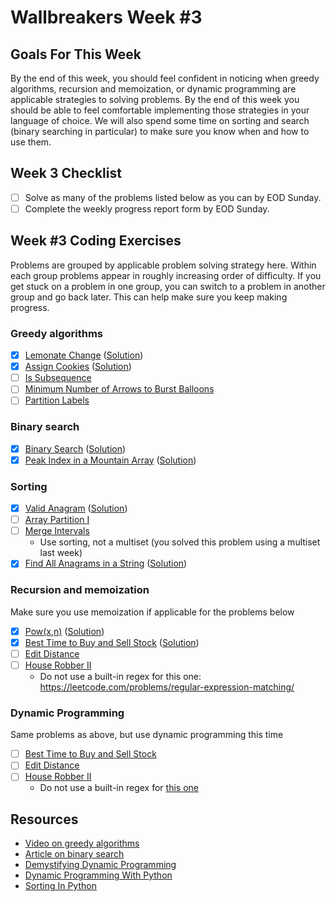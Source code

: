 # Wallbreakers Week #3

## Goals For This Week
By the end of this week, you should feel confident in noticing when greedy algorithms, recursion and memoization, or dynamic programming are applicable strategies to solving problems. By the end of this week you should be able to feel comfortable implementing those strategies in your language of choice. We will also spend some time on sorting and search (binary searching in particular) to make sure you know when and how to use them.

## Week 3 Checklist
- [ ] Solve as many of the problems listed below as you can by EOD Sunday.
- [ ] Complete the weekly progress report form by EOD Sunday.

## Week #3 Coding Exercises
Problems are grouped by applicable problem solving strategy here. Within each group problems appear in roughly increasing order of difficulty. If you get stuck on a problem in one group, you can switch to a problem in another group and go back later. This can help make sure you keep making progress.

### Greedy algorithms
- [x] [Lemonate Change](https://leetcode.com/problems/lemonade-change) ([Solution](lemonade-change.java))
- [x] [Assign Cookies](https://leetcode.com/problems/assign-cookies) ([Solution](assign-cookies.java))
- [ ] [Is Subsequence](https://leetcode.com/problems/is-subsequence)
- [ ] [Minimum Number of Arrows to Burst Balloons](https://leetcode.com/problems/minimum-number-of-arrows-to-burst-balloons)
- [ ] [Partition Labels](https://leetcode.com/problems/partition-labels)

### Binary search
- [x] [Binary Search](https://leetcode.com/problems/binary-search) ([Solution](binary-search.java))
- [x] [Peak Index in a Mountain Array](https://leetcode.com/problems/peak-index-in-a-mountain-array) ([Solution](peak-index-in-a-mountain-array.java))

### Sorting
- [x] [Valid Anagram](https://leetcode.com/problems/valid-anagram) ([Solution](valid-anagram.java))
- [ ] [Array Partition I](https://leetcode.com/problems/array-partition-i)
- [ ] [Merge Intervals](https://leetcode.com/problems/merge-intervals)
	- Use sorting, not a multiset (you solved this problem using a multiset last week) 
- [x] [Find All Anagrams in a String](https://leetcode.com/problems/find-all-anagrams-in-a-string) ([Solution](find-all-anagrams-in-a-string.java))

### Recursion and memoization
Make sure you use memoization if applicable for the problems below

- [x] [Pow(x,n)](https://leetcode.com/problems/powx-n) ([Solution](powx-n.java))
- [x] [Best Time to Buy and Sell Stock](https://leetcode.com/problems/best-time-to-buy-and-sell-stock) ([Solution](best-time-to-buy-and-sell-stock.java))
- [ ] [Edit Distance](https://leetcode.com/problems/edit-distance)
- [ ] [House Robber II](https://leetcode.com/problems/house-robber-ii)
	- Do not use a built-in regex for this one: https://leetcode.com/problems/regular-expression-matching/

### Dynamic Programming
Same problems as above, but use dynamic programming this time

- [ ] [Best Time to Buy and Sell Stock](https://leetcode.com/problems/best-time-to-buy-and-sell-stock)
- [ ] [Edit Distance](https://leetcode.com/problems/edit-distance)
- [ ] [House Robber II](https://leetcode.com/problems/house-robber-ii)
	- Do not use a built-in regex for [this one](https://leetcode.com/problems/regular-expression-matching/)

## Resources
- [Video on greedy algorithms](https://www.coursera.org/learn/algorithms-greedy)
- [Article on binary search](https://www.khanacademy.org/computing/computer-science/algorithms/binary-search/a/binary-search)
- [Demystifying Dynamic Programming](https://www.freecodecamp.org/news/demystifying-dynamic-programming-3efafb8d4296/)
- [Dynamic Programming With Python](https://hackernoon.com/dynamic-programming-python-80f944aa6e6c)
- [Sorting In Python](https://www.programiz.com/python-programming/methods/list/sort)